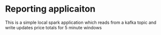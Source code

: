 # Reporting applicaiton
This is a simple local spark application which reads from a kafka topic and write updates price totals for 5 minute windows